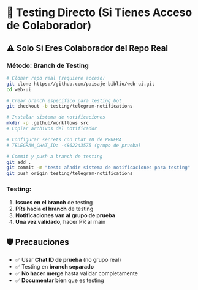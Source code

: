 # 🚀 Testing Directo (Si Tienes Acceso de Colaborador)

## ⚠️ Solo Si Eres Colaborador del Repo Real

### Método: Branch de Testing
```bash
# Clonar repo real (requiere acceso)
git clone https://github.com/paisaje-biblio/web-ui.git
cd web-ui

# Crear branch específico para testing bot
git checkout -b testing/telegram-notifications

# Instalar sistema de notificaciones
mkdir -p .github/workflows src
# Copiar archivos del notificador

# Configurar secrets con Chat ID de PRUEBA
# TELEGRAM_CHAT_ID: -4862243575 (grupo de prueba)

# Commit y push a branch de testing
git add .
git commit -m "test: añadir sistema de notificaciones para testing"
git push origin testing/telegram-notifications
```

### Testing:
1. **Issues en el branch** de testing
2. **PRs hacia el branch** de testing  
3. **Notificaciones van al grupo de prueba**
4. **Una vez validado**, hacer PR al main

## 🛡️ Precauciones
- ✅ Usar **Chat ID de prueba** (no grupo real)
- ✅ Testing en **branch separado**
- ✅ **No hacer merge** hasta validar completamente
- ✅ **Documentar bien** que es testing
